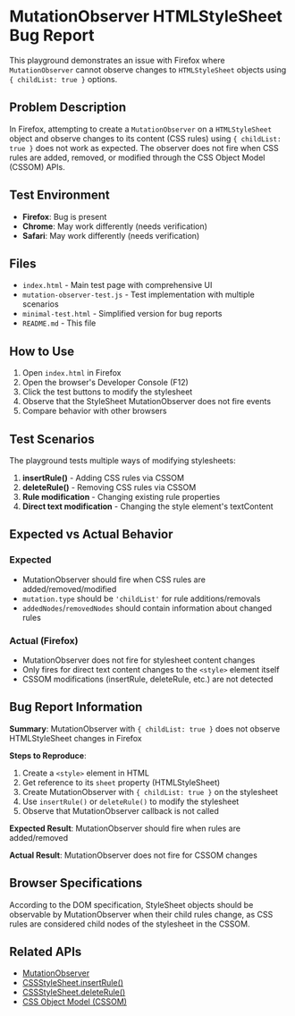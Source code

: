 # MutationObserver HTMLStyleSheet Bug Report

This playground demonstrates an issue with Firefox where `MutationObserver` cannot observe changes to `HTMLStyleSheet` objects using `{ childList: true }` options.

## Problem Description

In Firefox, attempting to create a `MutationObserver` on a `HTMLStyleSheet` object and observe changes to its content (CSS rules) using `{ childList: true }` does not work as expected. The observer does not fire when CSS rules are added, removed, or modified through the CSS Object Model (CSSOM) APIs.

## Test Environment

- **Firefox**: Bug is present
- **Chrome**: May work differently (needs verification)
- **Safari**: May work differently (needs verification)

## Files

- `index.html` - Main test page with comprehensive UI
- `mutation-observer-test.js` - Test implementation with multiple scenarios
- `minimal-test.html` - Simplified version for bug reports
- `README.md` - This file

## How to Use

1. Open `index.html` in Firefox
2. Open the browser's Developer Console (F12)
3. Click the test buttons to modify the stylesheet
4. Observe that the StyleSheet MutationObserver does not fire events
5. Compare behavior with other browsers

## Test Scenarios

The playground tests multiple ways of modifying stylesheets:

1. **insertRule()** - Adding CSS rules via CSSOM
2. **deleteRule()** - Removing CSS rules via CSSOM  
3. **Rule modification** - Changing existing rule properties
4. **Direct text modification** - Changing the style element's textContent

## Expected vs Actual Behavior

### Expected
- MutationObserver should fire when CSS rules are added/removed/modified
- `mutation.type` should be `'childList'` for rule additions/removals
- `addedNodes`/`removedNodes` should contain information about changed rules

### Actual (Firefox)
- MutationObserver does not fire for stylesheet content changes
- Only fires for direct text content changes to the `<style>` element itself
- CSSOM modifications (insertRule, deleteRule, etc.) are not detected

## Bug Report Information

**Summary**: MutationObserver with `{ childList: true }` does not observe HTMLStyleSheet changes in Firefox

**Steps to Reproduce**:
1. Create a `<style>` element in HTML
2. Get reference to its `sheet` property (HTMLStyleSheet)
3. Create MutationObserver with `{ childList: true }` on the stylesheet
4. Use `insertRule()` or `deleteRule()` to modify the stylesheet
5. Observe that MutationObserver callback is not called

**Expected Result**: MutationObserver should fire when rules are added/removed

**Actual Result**: MutationObserver does not fire for CSSOM changes

## Browser Specifications

According to the DOM specification, StyleSheet objects should be observable by MutationObserver when their child rules change, as CSS rules are considered child nodes of the stylesheet in the CSSOM.

## Related APIs

- [MutationObserver](https://developer.mozilla.org/en-US/docs/Web/API/MutationObserver)
- [CSSStyleSheet.insertRule()](https://developer.mozilla.org/en-US/docs/Web/API/CSSStyleSheet/insertRule)
- [CSSStyleSheet.deleteRule()](https://developer.mozilla.org/en-US/docs/Web/API/CSSStyleSheet/deleteRule)
- [CSS Object Model (CSSOM)](https://www.w3.org/TR/cssom-1/)
